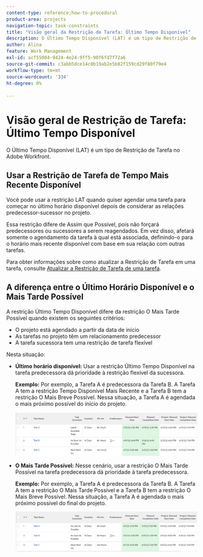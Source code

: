 ```yaml
---
content-type: reference;how-to-procedural
product-area: projects
navigation-topic: task-constraints
title: "Visão geral da Restrição de Tarefa: Último Tempo Disponível"
description: O Último Tempo Disponível (LAT) é um tipo de Restrição de Tarefa no Adobe Workfront.
author: Alina
feature: Work Management
exl-id: acf55004-9424-4e24-9ff5-90f6fd7f72a6
source-git-commit: c3abb5dce14c0b19ab2e5b82f159cd29f80f79e4
workflow-type: tm+mt
source-wordcount: '334'
ht-degree: 0%

---
```


# Visão geral de Restrição de Tarefa: Último Tempo Disponível

O Último Tempo Disponível (LAT) é um tipo de Restrição de Tarefa no Adobe Workfront.

## Usar a Restrição de Tarefa de Tempo Mais Recente Disponível

Você pode usar a restrição LAT quando quiser agendar uma tarefa para começar no último horário disponível depois de considerar as relações predecessor-sucessor no projeto.

Essa restrição difere de Assim que Possível, pois não forçará predecessores ou sucessores a serem reagendados. Em vez disso, afetará somente o agendamento da tarefa à qual está associada, definindo-o para o horário mais recente disponível com base em sua relação com outras tarefas.

Para obter informações sobre como atualizar a Restrição de Tarefa em uma tarefa, consulte [Atualizar a Restrição de Tarefa de uma tarefa](../../../manage-work/tasks/task-constraints/update-task-constraint-of-task.md).

<!--
<div data-mc-conditions="QuicksilverOrClassic.Draft mode">
<p>To update the Task Constraint to Latest Available Time:</p>
<p>(NOTE: replaced with new article linked above) </p>
<ol>
<li value="1">Go to a task whose Task Constraint you want to update.</li>
<li value="2"> <p data-mc-conditions="QuicksilverOrClassic.Quicksilver">Click the <strong>More</strong> icon <img src="assets/qs-more-icon-on-an-object.png"> next to the task name, then click <strong>Edit</strong>.</p> </li>
<li value="3">In the <strong>Overview</strong> section, expand the <strong>Task Constraint</strong> drop-down menu.</li>
<li value="4"> <p>Select <strong>Latest Available Time</strong>.</p> </li>
<li value="5">Click <strong>Save Changes</strong>.</li>
</ol>
</div>
-->

## A diferença entre o Último Horário Disponível e o Mais Tarde Possível

<!--
<p data-mc-conditions="QuicksilverOrClassic.Draft mode">(NOTE: [! This section is duplicated in "As Late As Possible"] - inserted snippet in both (Alina)) </p>
-->

A restrição Último Tempo Disponível difere da restrição O Mais Tarde Possível quando existem os seguintes critérios:

* O projeto está agendado a partir da data de início
* As tarefas no projeto têm um relacionamento predecessor
* A tarefa sucessora tem uma restrição de tarefa flexível

Nesta situação:

* **Último horário disponível:** Usar a restrição Último Tempo Disponível na tarefa predecessora dá prioridade à restrição flexível da sucessora.

  **Exemplo:** Por exemplo, a Tarefa A é predecessora da Tarefa B. A Tarefa A tem a restrição Tempo Disponível Mais Recente e a Tarefa B tem a restrição O Mais Breve Possível. Nessa situação, a Tarefa A é agendada o mais próximo possível do início do projeto.

  ![](assets/latest-available-time-task-constraint-in-task-list-350x116.png)

* **O Mais Tarde Possível:** Nesse cenário, usar a restrição O Mais Tarde Possível na tarefa predecessora dá prioridade à tarefa predecessora.

  **Exemplo:** Por exemplo, a Tarefa A é predecessora da Tarefa B. A Tarefa A tem a restrição O Mais Tarde Possível e a Tarefa B tem a restrição O Mais Breve Possível. Nessa situação, a Tarefa A é agendada o mais próximo possível do final do projeto.

  ![](assets/as-late-as-possible-task-constraint-in-task-list-350x104.png)

<!--
<div data-mc-conditions="QuicksilverOrClassic.Draft mode">
<p>(NOTE: this content was here before but it was wrong - according to this issue in Hub, per Dev, the correct functionality is in the snippet above: https://hub.workfront.com/task/6193c6910004bce9de07cda7757f3ce8/updates?email-source=subscribedCommunication) </p>
<p>The Latest Available Time constraint differs from the As Late As Possible constraint when the following criteria exist:</p>
<ul>
<li> The project is scheduled From Completion </li>
<li> Tasks in the project have a predecessor relationship </li>
<li> The predecessor task has a flexible task constraint </li>
</ul>
<p> In this situation: </p>
<ul>
<li> <p><strong>Latest Available Time:</strong> Using the Latest Available Time constraint on the successor task gives priority to flexible constraint of the predecessor.</p> <p>For example, Task A is a predecessor to Task B. Task B has the Latest Available Time constraint and Task A has the As Soon As Possible constraint. In this situation, Task B is scheduled as close to the start of the project as possible.</p> </li>
<li> <p><strong>As Late As Possible:</strong> In this scenario, using the As Late As Possible constraint on the successor task gives the priority to the successor task.</p> <p>For example, Task A is a predecessor to Task B. Task B has the As Late As Possible constraint and Task A has the As Soon As Possible constraint. In this situation, Task B is scheduled as close to the end of the project as possible.</p> </li>
</ul>
</div>
-->
